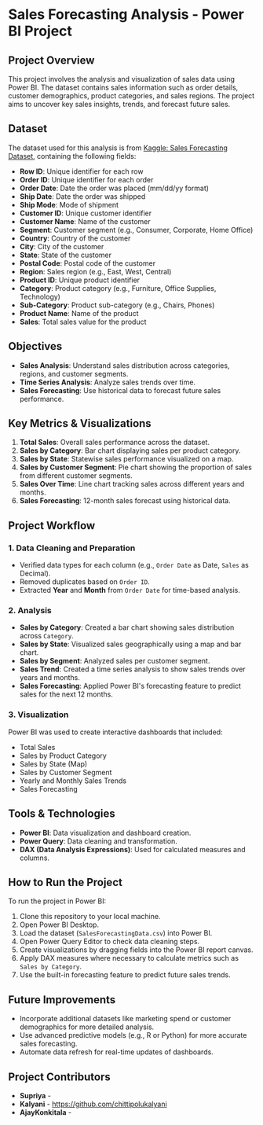 # Sales Forecasting Analysis - Power BI Project

## Project Overview
This project involves the analysis and visualization of sales data using Power BI. The dataset contains sales information such as order details, customer demographics, product categories, and sales regions. The project aims to uncover key sales insights, trends, and forecast future sales.

## Dataset
The dataset used for this analysis is from [Kaggle: Sales Forecasting Dataset](https://www.kaggle.com/datasets/rohitsahoo/sales-forecasting), containing the following fields:
- **Row ID**: Unique identifier for each row
- **Order ID**: Unique identifier for each order
- **Order Date**: Date the order was placed (mm/dd/yy format)
- **Ship Date**: Date the order was shipped
- **Ship Mode**: Mode of shipment
- **Customer ID**: Unique customer identifier
- **Customer Name**: Name of the customer
- **Segment**: Customer segment (e.g., Consumer, Corporate, Home Office)
- **Country**: Country of the customer
- **City**: City of the customer
- **State**: State of the customer
- **Postal Code**: Postal code of the customer
- **Region**: Sales region (e.g., East, West, Central)
- **Product ID**: Unique product identifier
- **Category**: Product category (e.g., Furniture, Office Supplies, Technology)
- **Sub-Category**: Product sub-category (e.g., Chairs, Phones)
- **Product Name**: Name of the product
- **Sales**: Total sales value for the product

## Objectives
- **Sales Analysis**: Understand sales distribution across categories, regions, and customer segments.
- **Time Series Analysis**: Analyze sales trends over time.
- **Sales Forecasting**: Use historical data to forecast future sales performance.

## Key Metrics & Visualizations
1. **Total Sales**: Overall sales performance across the dataset.
2. **Sales by Category**: Bar chart displaying sales per product category.
3. **Sales by State**: Statewise sales performance visualized on a map.
4. **Sales by Customer Segment**: Pie chart showing the proportion of sales from different customer segments.
5. **Sales Over Time**: Line chart tracking sales across different years and months.
6. **Sales Forecasting**: 12-month sales forecast using historical data.

## Project Workflow
### 1. Data Cleaning and Preparation
- Verified data types for each column (e.g., `Order Date` as Date, `Sales` as Decimal).
- Removed duplicates based on `Order ID`.
- Extracted **Year** and **Month** from `Order Date` for time-based analysis.

### 2. Analysis
- **Sales by Category**: Created a bar chart showing sales distribution across `Category`.
- **Sales by State**: Visualized sales geographically using a map and bar chart.
- **Sales by Segment**: Analyzed sales per customer segment.
- **Sales Trend**: Created a time series analysis to show sales trends over years and months.
- **Sales Forecasting**: Applied Power BI's forecasting feature to predict sales for the next 12 months.

### 3. Visualization
Power BI was used to create interactive dashboards that included:
- Total Sales
- Sales by Product Category
- Sales by State (Map)
- Sales by Customer Segment
- Yearly and Monthly Sales Trends
- Sales Forecasting

## Tools & Technologies
- **Power BI**: Data visualization and dashboard creation.
- **Power Query**: Data cleaning and transformation.
- **DAX (Data Analysis Expressions)**: Used for calculated measures and columns.

## How to Run the Project
To run the project in Power BI:
1. Clone this repository to your local machine.
2. Open Power BI Desktop.
3. Load the dataset (`SalesForecastingData.csv`) into Power BI.
4. Open Power Query Editor to check data cleaning steps.
5. Create visualizations by dragging fields into the Power BI report canvas.
6. Apply DAX measures where necessary to calculate metrics such as `Sales by Category`.
7. Use the built-in forecasting feature to predict future sales trends.

## Future Improvements
- Incorporate additional datasets like marketing spend or customer demographics for more detailed analysis.
- Use advanced predictive models (e.g., R or Python) for more accurate sales forecasting.
- Automate data refresh for real-time updates of dashboards.

## Project Contributors
- **Supriya** - 
- **Kalyani** - https://github.com/chittipolukalyani
- **AjayKonkitala** - 
